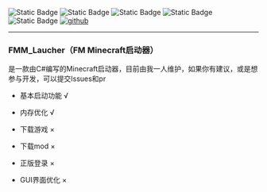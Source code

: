 
![Static Badge](https://img.shields.io/badge/.NET-8.0-blue)
![Static Badge](https://img.shields.io/badge/协议-MIT-orange)
![Static Badge](https://img.shields.io/badge/语言-C#-red)
![Static Badge](https://img.shields.io/badge/版本-1.5-green)
![Static Badge](https://img.shields.io/badge/状态-开发中-yellow)
[![github](https://img.shields.io/badge/BILI-我的B站主页-darkturquoise.svg)](https://space.bilibili.com/38782485?spm_id_from=333.1007.0.0)


---

### FMM_Laucher（FM Minecraft启动器）

是一款由C#编写的Minecraft启动器，目前由我一人维护，如果你有建议，或是想参与开发，可以提交Issues和pr

- 基本启动功能 √

- 内存优化 √

- 下载游戏 ×

- 下载mod ×

- 正版登录 ×

- GUI界面优化 ×